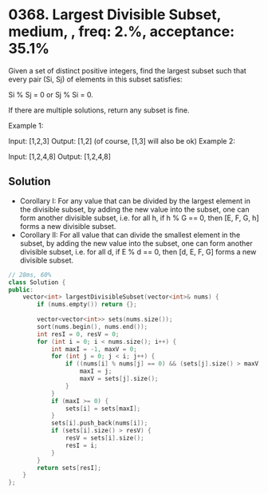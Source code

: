 # 0368. Largest Divisible Subset, medium, , freq: 2.%, acceptance: 35.1%

Given a set of distinct positive integers, find the largest subset such that every pair (Si, Sj) of elements in this subset satisfies:

Si % Sj = 0 or Sj % Si = 0.

If there are multiple solutions, return any subset is fine.

Example 1:

Input: [1,2,3]
Output: [1,2] (of course, [1,3] will also be ok)
Example 2:

Input: [1,2,4,8]
Output: [1,2,4,8]

## Solution
* Corollary I:
   For any value that can be divided by the largest element in the divisible subset, by adding the new value into the subset, one can form another divisible subset, i.e. for all h, if h % G == 0, then [E, F, G, h] forms a new divisible subset.
* Corollary II:
   For all value that can divide the smallest element in the subset, by adding the new value into the subset, one can form another divisible subset, i.e. for all d, if E % d == 0, then [d, E, F, G] forms a new divisible subset.
```c++
// 28ms, 60%
class Solution {
public:
    vector<int> largestDivisibleSubset(vector<int>& nums) {
        if (nums.empty()) return {};
        
        vector<vector<int>> sets(nums.size());
        sort(nums.begin(), nums.end());
        int resI = 0, resV = 0;
        for (int i = 0; i < nums.size(); i++) {
            int maxI = -1, maxV = 0;
            for (int j = 0; j < i; j++) {
                if ((nums[i] % nums[j] == 0) && (sets[j].size() > maxV)) {
                    maxI = j;
                    maxV = sets[j].size();
                }
            }
            if (maxI >= 0) {
                sets[i] = sets[maxI];
            }
            sets[i].push_back(nums[i]);
            if (sets[i].size() > resV) {
                resV = sets[i].size();
                resI = i;
            }
        }
        return sets[resI];
    }
};
```
